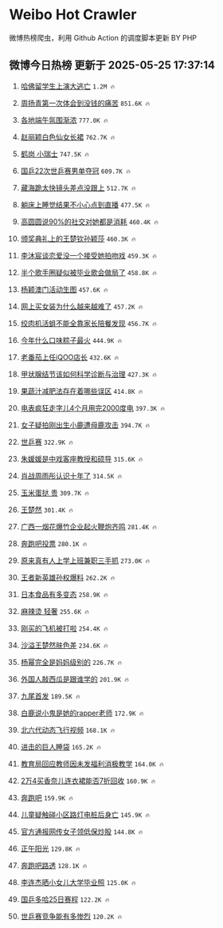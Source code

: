 # Weibo Hot Crawler 



微博热榜爬虫，利用 Github Action 的调度脚本更新 BY PHP 


## 微博今日热榜 更新于 2025-05-25 17:37:14 
1. [哈佛留学生上演大逃亡](https://s.weibo.com/weibo?q=%23%E5%93%88%E4%BD%9B%E7%95%99%E5%AD%A6%E7%94%9F%E4%B8%8A%E6%BC%94%E5%A4%A7%E9%80%83%E4%BA%A1%23&t=31&band_rank=1&Refer=top) `1.2M 🔥` 

1. [周扬青第一次体会到没钱的痛苦](https://s.weibo.com/weibo?q=%E5%91%A8%E6%89%AC%E9%9D%92%E7%AC%AC%E4%B8%80%E6%AC%A1%E4%BD%93%E4%BC%9A%E5%88%B0%E6%B2%A1%E9%92%B1%E7%9A%84%E7%97%9B%E8%8B%A6&t=31&band_rank=2&Refer=top) `851.6K 🔥` 

1. [各地端午氛围渐浓](https://s.weibo.com/weibo?q=%23%E5%90%84%E5%9C%B0%E7%AB%AF%E5%8D%88%E6%B0%9B%E5%9B%B4%E6%B8%90%E6%B5%93%23&t=31&band_rank=3&Refer=top) `777.0K 🔥` 

1. [赵丽颖白色仙女长裙](https://s.weibo.com/weibo?q=%23%E8%B5%B5%E4%B8%BD%E9%A2%96%E7%99%BD%E8%89%B2%E4%BB%99%E5%A5%B3%E9%95%BF%E8%A3%99%23&t=31&band_rank=4&Refer=top) `762.7K 🔥` 

1. [鹤岗 小瑞士](https://s.weibo.com/weibo?q=%E9%B9%A4%E5%B2%97%20%E5%B0%8F%E7%91%9E%E5%A3%AB&t=31&band_rank=5&Refer=top) `747.5K 🔥` 

1. [国乒22次世乒赛男单夺冠](https://s.weibo.com/weibo?q=%23%E5%9B%BD%E4%B9%9222%E6%AC%A1%E4%B8%96%E4%B9%92%E8%B5%9B%E7%94%B7%E5%8D%95%E5%A4%BA%E5%86%A0%23&t=31&band_rank=6&Refer=top) `609.7K 🔥` 

1. [藏海跪太快镜头差点没跟上](https://s.weibo.com/weibo?q=%23%E8%97%8F%E6%B5%B7%E8%B7%AA%E5%A4%AA%E5%BF%AB%E9%95%9C%E5%A4%B4%E5%B7%AE%E7%82%B9%E6%B2%A1%E8%B7%9F%E4%B8%8A%23&t=31&band_rank=7&Refer=top) `512.7K 🔥` 

1. [躺床上睡觉结果不小心点到直播](https://s.weibo.com/weibo?q=%E8%BA%BA%E5%BA%8A%E4%B8%8A%E7%9D%A1%E8%A7%89%E7%BB%93%E6%9E%9C%E4%B8%8D%E5%B0%8F%E5%BF%83%E7%82%B9%E5%88%B0%E7%9B%B4%E6%92%AD&t=31&band_rank=8&Refer=top) `477.5K 🔥` 

1. [高圆圆说90%的社交对她都是消耗](https://s.weibo.com/weibo?q=%23%E9%AB%98%E5%9C%86%E5%9C%86%E8%AF%B490%25%E7%9A%84%E7%A4%BE%E4%BA%A4%E5%AF%B9%E5%A5%B9%E9%83%BD%E6%98%AF%E6%B6%88%E8%80%97%23&t=31&band_rank=9&Refer=top) `460.4K 🔥` 

1. [颁奖典礼上的王楚钦孙颖莎](https://s.weibo.com/weibo?q=%E9%A2%81%E5%A5%96%E5%85%B8%E7%A4%BC%E4%B8%8A%E7%9A%84%E7%8E%8B%E6%A5%9A%E9%92%A6%E5%AD%99%E9%A2%96%E8%8E%8E&t=31&band_rank=10&Refer=top) `460.3K 🔥` 

1. [李沐宸谈恋爱没一个接受她拍吻戏](https://s.weibo.com/weibo?q=%E6%9D%8E%E6%B2%90%E5%AE%B8%E8%B0%88%E6%81%8B%E7%88%B1%E6%B2%A1%E4%B8%80%E4%B8%AA%E6%8E%A5%E5%8F%97%E5%A5%B9%E6%8B%8D%E5%90%BB%E6%88%8F&t=31&band_rank=11&Refer=top) `459.3K 🔥` 

1. [半个歌手圈疑似被毕业歌会做局了](https://s.weibo.com/weibo?q=%E5%8D%8A%E4%B8%AA%E6%AD%8C%E6%89%8B%E5%9C%88%E7%96%91%E4%BC%BC%E8%A2%AB%E6%AF%95%E4%B8%9A%E6%AD%8C%E4%BC%9A%E5%81%9A%E5%B1%80%E4%BA%86&t=31&band_rank=12&Refer=top) `458.8K 🔥` 

1. [杨颖澳门活动生图](https://s.weibo.com/weibo?q=%E6%9D%A8%E9%A2%96%E6%BE%B3%E9%97%A8%E6%B4%BB%E5%8A%A8%E7%94%9F%E5%9B%BE&t=31&band_rank=13&Refer=top) `457.6K 🔥` 

1. [网上买女装为什么越来越难了](https://s.weibo.com/weibo?q=%23%E7%BD%91%E4%B8%8A%E4%B9%B0%E5%A5%B3%E8%A3%85%E4%B8%BA%E4%BB%80%E4%B9%88%E8%B6%8A%E6%9D%A5%E8%B6%8A%E9%9A%BE%E4%BA%86%23&t=31&band_rank=14&Refer=top) `457.2K 🔥` 

1. [绞肉机活蛆不能全靠家长陪餐发现](https://s.weibo.com/weibo?q=%23%E7%BB%9E%E8%82%89%E6%9C%BA%E6%B4%BB%E8%9B%86%E4%B8%8D%E8%83%BD%E5%85%A8%E9%9D%A0%E5%AE%B6%E9%95%BF%E9%99%AA%E9%A4%90%E5%8F%91%E7%8E%B0%23&t=31&band_rank=15&Refer=top) `456.7K 🔥` 

1. [今年什么口味粽子最火](https://s.weibo.com/weibo?q=%23%E4%BB%8A%E5%B9%B4%E4%BB%80%E4%B9%88%E5%8F%A3%E5%91%B3%E7%B2%BD%E5%AD%90%E6%9C%80%E7%81%AB%23&t=31&band_rank=16&Refer=top) `444.9K 🔥` 

1. [老番茄上任iQOO店长](https://s.weibo.com/weibo?q=%23%E8%80%81%E7%95%AA%E8%8C%84%E4%B8%8A%E4%BB%BBiQOO%E5%BA%97%E9%95%BF%23&t=31&band_rank=17&Refer=top) `432.6K 🔥` 

1. [甲状腺结节该如何科学诊断与治理](https://s.weibo.com/weibo?q=%E7%94%B2%E7%8A%B6%E8%85%BA%E7%BB%93%E8%8A%82%E8%AF%A5%E5%A6%82%E4%BD%95%E7%A7%91%E5%AD%A6%E8%AF%8A%E6%96%AD%E4%B8%8E%E6%B2%BB%E7%90%86&t=31&band_rank=18&Refer=top) `427.3K 🔥` 

1. [果蔬汁减肥法存在着哪些误区](https://s.weibo.com/weibo?q=%E6%9E%9C%E8%94%AC%E6%B1%81%E5%87%8F%E8%82%A5%E6%B3%95%E5%AD%98%E5%9C%A8%E7%9D%80%E5%93%AA%E4%BA%9B%E8%AF%AF%E5%8C%BA&t=31&band_rank=19&Refer=top) `414.8K 🔥` 

1. [电表疯狂走字儿4个月用完2000度电](https://s.weibo.com/weibo?q=%23%E7%94%B5%E8%A1%A8%E7%96%AF%E7%8B%82%E8%B5%B0%E5%AD%97%E5%84%BF4%E4%B8%AA%E6%9C%88%E7%94%A8%E5%AE%8C2000%E5%BA%A6%E7%94%B5%23&t=31&band_rank=20&Refer=top) `397.3K 🔥` 

1. [女子疑拍刚出生小鹿遭母鹿攻击](https://s.weibo.com/weibo?q=%23%E5%A5%B3%E5%AD%90%E7%96%91%E6%8B%8D%E5%88%9A%E5%87%BA%E7%94%9F%E5%B0%8F%E9%B9%BF%E9%81%AD%E6%AF%8D%E9%B9%BF%E6%94%BB%E5%87%BB%23&t=31&band_rank=21&Refer=top) `394.7K 🔥` 

1. [世乒赛](https://s.weibo.com/weibo?q=%E4%B8%96%E4%B9%92%E8%B5%9B&t=31&band_rank=22&Refer=top) `322.9K 🔥` 

1. [朱媛媛是中戏客座教授和硕导](https://s.weibo.com/weibo?q=%23%E6%9C%B1%E5%AA%9B%E5%AA%9B%E6%98%AF%E4%B8%AD%E6%88%8F%E5%AE%A2%E5%BA%A7%E6%95%99%E6%8E%88%E5%92%8C%E7%A1%95%E5%AF%BC%23&t=31&band_rank=23&Refer=top) `315.6K 🔥` 

1. [肖战周雨彤认识十年了](https://s.weibo.com/weibo?q=%23%E8%82%96%E6%88%98%E5%91%A8%E9%9B%A8%E5%BD%A4%E8%AE%A4%E8%AF%86%E5%8D%81%E5%B9%B4%E4%BA%86%23&t=31&band_rank=24&Refer=top) `314.5K 🔥` 

1. [玉米蛋挞 贵](https://s.weibo.com/weibo?q=%E7%8E%89%E7%B1%B3%E8%9B%8B%E6%8C%9E%20%E8%B4%B5&t=31&band_rank=25&Refer=top) `309.7K 🔥` 

1. [王楚然](https://s.weibo.com/weibo?q=%E7%8E%8B%E6%A5%9A%E7%84%B6&t=31&band_rank=26&Refer=top) `301.4K 🔥` 

1. [广西一烟花爆竹企业起火鞭炮齐鸣](https://s.weibo.com/weibo?q=%23%E5%B9%BF%E8%A5%BF%E4%B8%80%E7%83%9F%E8%8A%B1%E7%88%86%E7%AB%B9%E4%BC%81%E4%B8%9A%E8%B5%B7%E7%81%AB%E9%9E%AD%E7%82%AE%E9%BD%90%E9%B8%A3%23&t=31&band_rank=27&Refer=top) `281.4K 🔥` 

1. [奔跑吧投票](https://s.weibo.com/weibo?q=%E5%A5%94%E8%B7%91%E5%90%A7%E6%8A%95%E7%A5%A8&t=31&band_rank=28&Refer=top) `280.1K 🔥` 

1. [原来真有人上学上班兼职三手抓](https://s.weibo.com/weibo?q=%E5%8E%9F%E6%9D%A5%E7%9C%9F%E6%9C%89%E4%BA%BA%E4%B8%8A%E5%AD%A6%E4%B8%8A%E7%8F%AD%E5%85%BC%E8%81%8C%E4%B8%89%E6%89%8B%E6%8A%93&t=31&band_rank=29&Refer=top) `273.0K 🔥` 

1. [王者新英雄孙权爆料](https://s.weibo.com/weibo?q=%23%E7%8E%8B%E8%80%85%E6%96%B0%E8%8B%B1%E9%9B%84%E5%AD%99%E6%9D%83%E7%88%86%E6%96%99%23&t=31&band_rank=30&Refer=top) `262.2K 🔥` 

1. [日本食品有多变态](https://s.weibo.com/weibo?q=%E6%97%A5%E6%9C%AC%E9%A3%9F%E5%93%81%E6%9C%89%E5%A4%9A%E5%8F%98%E6%80%81&t=31&band_rank=31&Refer=top) `258.9K 🔥` 

1. [麻辣烫 轻奢](https://s.weibo.com/weibo?q=%E9%BA%BB%E8%BE%A3%E7%83%AB%20%E8%BD%BB%E5%A5%A2&t=31&band_rank=32&Refer=top) `255.6K 🔥` 

1. [刚买的飞机被打啦](https://s.weibo.com/weibo?q=%E5%88%9A%E4%B9%B0%E7%9A%84%E9%A3%9E%E6%9C%BA%E8%A2%AB%E6%89%93%E5%95%A6&t=31&band_rank=33&Refer=top) `254.4K 🔥` 

1. [沙溢王楚然肤色差](https://s.weibo.com/weibo?q=%23%E6%B2%99%E6%BA%A2%E7%8E%8B%E6%A5%9A%E7%84%B6%E8%82%A4%E8%89%B2%E5%B7%AE%23&t=31&band_rank=34&Refer=top) `234.6K 🔥` 

1. [杨幂完全是妈妈级别的](https://s.weibo.com/weibo?q=%23%E6%9D%A8%E5%B9%82%E5%AE%8C%E5%85%A8%E6%98%AF%E5%A6%88%E5%A6%88%E7%BA%A7%E5%88%AB%E7%9A%84%23&t=31&band_rank=35&Refer=top) `226.7K 🔥` 

1. [外国人敲西瓜是跟谁学的](https://s.weibo.com/weibo?q=%E5%A4%96%E5%9B%BD%E4%BA%BA%E6%95%B2%E8%A5%BF%E7%93%9C%E6%98%AF%E8%B7%9F%E8%B0%81%E5%AD%A6%E7%9A%84&t=31&band_rank=36&Refer=top) `201.9K 🔥` 

1. [九尾首发](https://s.weibo.com/weibo?q=%23%E4%B9%9D%E5%B0%BE%E9%A6%96%E5%8F%91%23&t=31&band_rank=37&Refer=top) `189.5K 🔥` 

1. [白鹿说小鬼是她的rapper老师](https://s.weibo.com/weibo?q=%E7%99%BD%E9%B9%BF%E8%AF%B4%E5%B0%8F%E9%AC%BC%E6%98%AF%E5%A5%B9%E7%9A%84rapper%E8%80%81%E5%B8%88&t=31&band_rank=38&Refer=top) `172.9K 🔥` 

1. [北六代动态飞行视频](https://s.weibo.com/weibo?q=%E5%8C%97%E5%85%AD%E4%BB%A3%E5%8A%A8%E6%80%81%E9%A3%9E%E8%A1%8C%E8%A7%86%E9%A2%91&t=31&band_rank=39&Refer=top) `168.1K 🔥` 

1. [进击的巨人睡袋](https://s.weibo.com/weibo?q=%E8%BF%9B%E5%87%BB%E7%9A%84%E5%B7%A8%E4%BA%BA%E7%9D%A1%E8%A2%8B&t=31&band_rank=40&Refer=top) `165.2K 🔥` 

1. [教育局回应教师因未发福利消极教学](https://s.weibo.com/weibo?q=%23%E6%95%99%E8%82%B2%E5%B1%80%E5%9B%9E%E5%BA%94%E6%95%99%E5%B8%88%E5%9B%A0%E6%9C%AA%E5%8F%91%E7%A6%8F%E5%88%A9%E6%B6%88%E6%9E%81%E6%95%99%E5%AD%A6%23&t=31&band_rank=41&Refer=top) `164.0K 🔥` 

1. [2万4买香奈儿连衣裙能否7折回收](https://s.weibo.com/weibo?q=%232%E4%B8%874%E4%B9%B0%E9%A6%99%E5%A5%88%E5%84%BF%E8%BF%9E%E8%A1%A3%E8%A3%99%E8%83%BD%E5%90%A67%E6%8A%98%E5%9B%9E%E6%94%B6%23&t=31&band_rank=42&Refer=top) `160.9K 🔥` 

1. [奔跑吧](https://s.weibo.com/weibo?q=%E5%A5%94%E8%B7%91%E5%90%A7&t=31&band_rank=43&Refer=top) `159.9K 🔥` 

1. [儿童疑触碰小区路灯电桩后身亡](https://s.weibo.com/weibo?q=%23%E5%84%BF%E7%AB%A5%E7%96%91%E8%A7%A6%E7%A2%B0%E5%B0%8F%E5%8C%BA%E8%B7%AF%E7%81%AF%E7%94%B5%E6%A1%A9%E5%90%8E%E8%BA%AB%E4%BA%A1%23&t=31&band_rank=44&Refer=top) `145.9K 🔥` 

1. [官方通报网传女子领低保炒股](https://s.weibo.com/weibo?q=%23%E5%AE%98%E6%96%B9%E9%80%9A%E6%8A%A5%E7%BD%91%E4%BC%A0%E5%A5%B3%E5%AD%90%E9%A2%86%E4%BD%8E%E4%BF%9D%E7%82%92%E8%82%A1%23&t=31&band_rank=45&Refer=top) `144.8K 🔥` 

1. [正午阳光](https://s.weibo.com/weibo?q=%E6%AD%A3%E5%8D%88%E9%98%B3%E5%85%89&t=31&band_rank=46&Refer=top) `129.8K 🔥` 

1. [奔跑吧路透](https://s.weibo.com/weibo?q=%23%E5%A5%94%E8%B7%91%E5%90%A7%E8%B7%AF%E9%80%8F%23&t=31&band_rank=47&Refer=top) `128.1K 🔥` 

1. [李连杰晒小女儿大学毕业照](https://s.weibo.com/weibo?q=%23%E6%9D%8E%E8%BF%9E%E6%9D%B0%E6%99%92%E5%B0%8F%E5%A5%B3%E5%84%BF%E5%A4%A7%E5%AD%A6%E6%AF%95%E4%B8%9A%E7%85%A7%23&t=31&band_rank=48&Refer=top) `125.0K 🔥` 

1. [国乒多哈25日赛程](https://s.weibo.com/weibo?q=%23%E5%9B%BD%E4%B9%92%E5%A4%9A%E5%93%8825%E6%97%A5%E8%B5%9B%E7%A8%8B%23&t=31&band_rank=49&Refer=top) `122.2K 🔥` 

1. [世乒赛竞争能有多惨烈](https://s.weibo.com/weibo?q=%23%E4%B8%96%E4%B9%92%E8%B5%9B%E7%AB%9E%E4%BA%89%E8%83%BD%E6%9C%89%E5%A4%9A%E6%83%A8%E7%83%88%23&t=31&band_rank=50&Refer=top) `120.2K 🔥` 

